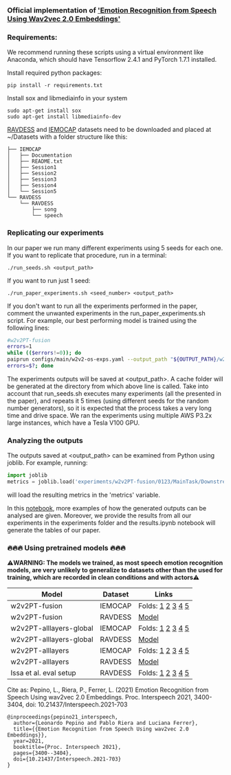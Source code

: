 ### Official implementation of ['Emotion Recognition from Speech Using Wav2vec 2.0 Embeddings'](https://www.isca-speech.org/archive/interspeech_2021/pepino21_interspeech.html)

### Requirements:

We recommend running these scripts using a virtual environment like Anaconda, which should have Tensorflow 2.4.1 and PyTorch 1.7.1 installed.

Install required python packages:
```
pip install -r requirements.txt
```

Install sox and libmediainfo in your system
```
sudo apt-get install sox
sudo apt-get install libmediainfo-dev
```

[RAVDESS](https://zenodo.org/record/1188976#.YILiD3VKiV4) and [IEMOCAP](https://sail.usc.edu/iemocap/) datasets need to be downloaded and placed at ~/Datasets with a folder structure like this:
```
├── IEMOCAP
│   ├── Documentation
│   ├── README.txt
│   ├── Session1
│   ├── Session2
│   ├── Session3
│   ├── Session4
│   └── Session5
└── RAVDESS
    └── RAVDESS
        ├── song
        └── speech
```

### Replicating our experiments

In our paper we run many different experiments using 5 seeds for each one. If you want to replicate that procedure,
run in a terminal:

```
./run_seeds.sh <output_path>
```

If you want to run just 1 seed:

```
./run_paper_experiments.sh <seed_number> <output_path>
```

If you don't want to run all the experiments performed in the paper, comment the unwanted experiments in the run_paper_experiments.sh script. For example, our best performing model is trained using the following lines:

```sh
#w2v2PT-fusion
errors=1
while (($errors!=0)); do
paiprun configs/main/w2v2-os-exps.yaml --output_path "${OUTPUT_PATH}/w2v2PT-fusion/${SEED}" --mods "${seed_mod}&global/wav2vec2_embedding_layer=enc_and_transformer&global/normalize=global"
errors=$?; done
```

The experiments outputs will be saved at <output_path>. A cache folder will be generated at the directory from which above line is called.
Take into account that run_seeds.sh executes many experiments (all the presented in the paper), and repeats it 5 times (using different seeds for the random number generators), so it is expected that the process
takes a very long time and drive space. We ran the experiments using multiple AWS P3.2x large instances, which have a Tesla V100 GPU.

### Analyzing the outputs

The outputs saved at <output_path> can be examined from Python using joblib. For example, running:

```python
import joblib
metrics = joblib.load('experiments/w2v2PT-fusion/0123/MainTask/DownstreamRavdess/RavdessMetrics/out')
```

will load the resulting metrics in the 'metrics' variable.

In this [notebook](notebooks/results.ipynb), more examples of how the generated outputs can be analysed are given.
Moreover, we provide the results from all our experiments in the experiments folder and the results.ipynb notebook will generate the tables of our paper.

### 🔥🔥🔥 Using pretrained models 🔥🔥🔥
⚠️**WARNING: The models we trained, as most speech emotion recognition models, are very unlikely to generalize to datasets other than the used for training, which are recorded in clean conditions and with actors**⚠️

| Model  | Dataset | Links
| ------------------------ | ------- | -------- | 
|      w2v2PT-fusion       | IEMOCAP | Folds: [1](experiments/w2v2PT-fusion/4567/MainTask/DownstreamIEMOCAP/IEMOCAPKFold/0/IEMOCAPModel) [2](experiments/w2v2PT-fusion/4567/MainTask/DownstreamIEMOCAP/IEMOCAPKFold/1/IEMOCAPModel) [3](experiments/w2v2PT-fusion/4567/MainTask/DownstreamIEMOCAP/IEMOCAPKFold/2/IEMOCAPModel) [4](experiments/w2v2PT-fusion/4567/MainTask/DownstreamIEMOCAP/IEMOCAPKFold/3/IEMOCAPModel) [5](experiments/w2v2PT-fusion/4567/MainTask/DownstreamIEMOCAP/IEMOCAPKFold/4/IEMOCAPModel) |
|      w2v2PT-fusion       | RAVDESS | [Model](experiments/w2v2PT-fusion/3456/MainTask/DownstreamRavdess/RavdessModel) |
| w2v2PT-alllayers-global  | IEMOCAP | Folds: [1](experiments/w2v2PT-alllayers-global/4567/MainTask/DownstreamIEMOCAP/IEMOCAPKFold/0/IEMOCAPModel) [2](experiments/w2v2PT-alllayers-global/4567/MainTask/DownstreamIEMOCAP/IEMOCAPKFold/1/IEMOCAPModel) [3](experiments/w2v2PT-alllayers-global/4567/MainTask/DownstreamIEMOCAP/IEMOCAPKFold/2/IEMOCAPModel) [4](experiments/w2v2PT-alllayers-global/4567/MainTask/DownstreamIEMOCAP/IEMOCAPKFold/3/IEMOCAPModel) [5](experiments/w2v2PT-alllayers-global/4567/MainTask/DownstreamIEMOCAP/IEMOCAPKFold/4/IEMOCAPModel) |
| w2v2PT-alllayers-global  | RAVDESS | [Model](experiments/w2v2PT-alllayers-global/4567/MainTask/DownstreamRavdess/RavdessModel) |
|     w2v2PT-alllayers     | IEMOCAP | Folds: [1](experiments/w2v2PT-alllayers/4567/MainTask/DownstreamIEMOCAP/IEMOCAPKFold/0/IEMOCAPModel) [2](experiments/w2v2PT-alllayers/4567/MainTask/DownstreamIEMOCAP/IEMOCAPKFold/1/IEMOCAPModel) [3](experiments/w2v2PT-alllayers/4567/MainTask/DownstreamIEMOCAP/IEMOCAPKFold/2/IEMOCAPModel) [4](experiments/w2v2PT-alllayers/4567/MainTask/DownstreamIEMOCAP/IEMOCAPKFold/3/IEMOCAPModel) [5](experiments/w2v2PT-alllayers/4567/MainTask/DownstreamIEMOCAP/IEMOCAPKFold/4/IEMOCAPModel) |
|     w2v2PT-alllayers     | RAVDESS | [Model](experiments/w2v2PT-alllayers/2345/MainTask/DownstreamRavdess/RavdessModel) |
|  Issa et al. eval setup  | RAVDESS | Folds: [1](experiments/issa-setup-ravdess/1234/MainTask/DownstreamRavdess/RavdessKFold/0/RavdessModel) [2](experiments/issa-setup-ravdess/1234/MainTask/DownstreamRavdess/RavdessKFold/1/RavdessModel) [3](experiments/issa-setup-ravdess/1234/MainTask/DownstreamRavdess/RavdessKFold/2/RavdessModel) [4](experiments/issa-setup-ravdess/1234/MainTask/DownstreamRavdess/RavdessKFold/3/RavdessModel) [5](experiments/issa-setup-ravdess/1234/MainTask/DownstreamRavdess/RavdessKFold/4/RavdessModel) |

Cite as: Pepino, L., Riera, P., Ferrer, L. (2021) Emotion Recognition from Speech Using wav2vec 2.0 Embeddings. Proc. Interspeech 2021, 3400-3404, doi: 10.21437/Interspeech.2021-703

```
@inproceedings{pepino21_interspeech,
  author={Leonardo Pepino and Pablo Riera and Luciana Ferrer},
  title={{Emotion Recognition from Speech Using wav2vec 2.0 Embeddings}},
  year=2021,
  booktitle={Proc. Interspeech 2021},
  pages={3400--3404},
  doi={10.21437/Interspeech.2021-703}
}
```
